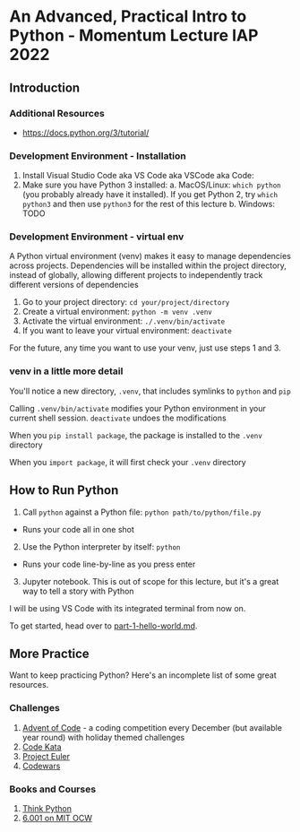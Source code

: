 # An Advanced, Practical Intro to Python - Momentum Lecture IAP 2022

## Introduction

### Additional Resources

* https://docs.python.org/3/tutorial/

### Development Environment - Installation

1. Install Visual Studio Code aka VS Code aka VSCode aka Code: [](https://code.visualstudio.com/)
2. Make sure you have Python 3 installed:
  a. MacOS/Linux: `which python` (you probably already have it installed). If you get Python 2, try `which python3` and then use `python3` for the rest of this lecture
  b. Windows: TODO

### Development Environment - virtual env

A Python virtual environment (venv) makes it easy to manage dependencies across projects. Dependencies will be installed within the project directory, instead of globally, allowing different projects to independently track different versions of dependencies

1. Go to your project directory: `cd your/project/directory`
2. Create a virtual environment: `python -m venv .venv`
3. Activate the virtual environment: `./.venv/bin/activate`
4. If you want to leave your virtual environment: `deactivate`

For the future, any time you want to use your venv, just use steps 1 and 3.

### venv in a little more detail

You'll notice a new directory, `.venv`, that includes symlinks to `python` and `pip`

Calling `.venv/bin/activate` modifies your Python environment in your current shell session. `deactivate` undoes the modifications

When you `pip install package`, the package is installed to the `.venv` directory

When you `import package`, it will first check your `.venv` directory

## How to Run Python

1. Call `python` against a Python file: `python path/to/python/file.py`
  * Runs your code all in one shot
2. Use the Python interpreter by itself: `python`
  * Runs your code line-by-line as you press enter
3. Jupyter notebook. This is out of scope for this lecture, but it's a great way to tell a story with Python

I will be using VS Code with its integrated terminal from now on.

To get started, head over to [part-1-hello-world.md](./part-1-hello-world.md).

## More Practice

Want to keep practicing Python? Here's an incomplete list of some great resources.

### Challenges

1. [Advent of Code](https://adventofcode.com) - a coding competition every December (but available year round) with holiday themed challenges
2. [Code Kata](http://codekata.com/)
3. [Project Euler](https://projecteuler.net/)
4. [Codewars](https://www.codewars.com/)

### Books and Courses

1. [Think Python](https://greenteapress.com/wp/think-python-2e/)
2. [6.001 on MIT OCW](https://ocw.mit.edu/courses/electrical-engineering-and-computer-science/6-0001-introduction-to-computer-science-and-programming-in-python-fall-2016/)